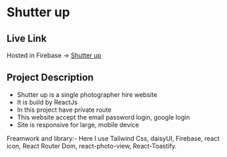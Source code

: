 # Shutter up


## Live Link
Hosted in Firebase -> [Shutter up](https://shutter-up-12025.web.app/)

## Project Description
- Shutter up is a single photographer hire website <br/>
- It is build by ReactJs <br/>
- In this project have private route <br/>
- This website accept the email password login, google login <br/>
- Site is responsive for large, mobile device <br/>

Freamwork and library:- Here I use Tailwind Css, daisyUI, Firebase, react icon, React Router Dom, react-photo-view, React-Toastify.